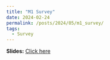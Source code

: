```yaml
---
title: "M1 Survey"
date: 2024-02-24
permalink: /posts/2024/05/m1_survey/
tags:
  - Survey
---
```


**Slides:** [Click here](https://github.com/FelixDou/FelixDou.github.io/raw/6381d981056f497581b667d0975b032e3dcab791/files/survey_M1.pdf)
